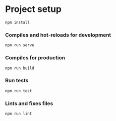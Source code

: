 # Project setup
```
npm install
```

### Compiles and hot-reloads for development
```
npm run serve
```

### Compiles for production
```
npm run build
```

### Run tests
```
npm run test
```

### Lints and fixes files
```
npm run lint
```
